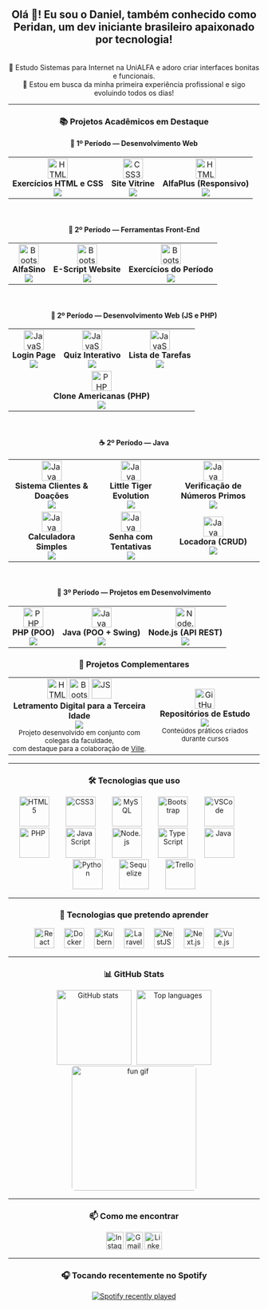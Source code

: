 <div align="center">

## Olá 👋! Eu sou o Daniel, também conhecido como Peridan, um dev iniciante brasileiro apaixonado por tecnologia!
<br>🧠 Estudo Sistemas para Internet na UniALFA e adoro criar interfaces bonitas e funcionais.
<br>🎯 Estou em busca da minha primeira experiência profissional e sigo evoluindo todos os dias!

---

### 📚 Projetos Acadêmicos em Destaque
</div>

<div align="center">

  
#### 🧪 1º Período — Desenvolvimento Web

<table>
  <tr>
    <td align="center">
      <img src="https://cdn.jsdelivr.net/gh/devicons/devicon/icons/html5/html5-original.svg" height="40" alt="HTML5" /><br>
      <strong>Exercícios HTML e CSS</strong><br>
      <a href="https://github.com/DanielSatelPereira/exercicios-html-css-faculdade" title="Abrir repositório em nova guia">
        <img src="https://img.shields.io/badge/Acessar_Repositório-1f2937?style=flat-square&color=%23f97316&labelColor=1f2937" />
      </a>
    </td>
    <td align="center">
      <img src="https://cdn.jsdelivr.net/gh/devicons/devicon/icons/css3/css3-original.svg" height="40" alt="CSS3" /><br>
      <strong>Site Vitrine</strong><br>
      <a href="https://github.com/DanielSatelPereira/site-vitrine-html-css" title="Abrir repositório em nova guia">
        <img src="https://img.shields.io/badge/Acessar_Repositório-1f2937?style=flat-square&color=%23f97316&labelColor=1f2937" />
      </a>
    </td>
    <td align="center">
      <img src="https://cdn.jsdelivr.net/gh/devicons/devicon/icons/html5/html5-original.svg" height="40" alt="HTML5" /><br>
      <strong>AlfaPlus (Responsivo)</strong><br>
      <a href="https://github.com/DanielSatelPereira/alfaplus-1balfa24" title="Abrir repositório em nova guia">
        <img src="https://img.shields.io/badge/Acessar_Repositório-1f2937?style=flat-square&color=%23f97316&labelColor=1f2937" />
      </a>
    </td>
  </tr>
</table>

<br>

#### 🧩 2º Período — Ferramentas Front-End

<table>
  <tr>
    <td align="center">
      <img src="https://cdn.jsdelivr.net/gh/devicons/devicon/icons/bootstrap/bootstrap-original.svg" height="40" alt="Bootstrap" /><br>
      <strong>AlfaSino</strong><br>
      <a href="https://github.com/DanielSatelPereira/alfasino" title="Abrir repositório em nova guia">
        <img src="https://img.shields.io/badge/Acessar_Repositório-1f2937?style=flat-square&color=%23f97316&labelColor=1f2937" />
      </a>
    </td>
    <td align="center">
      <img src="https://cdn.jsdelivr.net/gh/devicons/devicon/icons/bootstrap/bootstrap-original.svg" height="40" alt="Bootstrap" /><br>
      <strong>E-Script Website</strong><br>
      <a href="https://github.com/DanielSatelPereira/e-script-website" title="Abrir repositório em nova guia">
        <img src="https://img.shields.io/badge/Acessar_Repositório-1f2937?style=flat-square&color=%23f97316&labelColor=1f2937" />
      </a>
    </td>
    <td align="center">
      <img src="https://cdn.jsdelivr.net/gh/devicons/devicon/icons/bootstrap/bootstrap-original.svg" height="40" alt="Bootstrap" /><br>
      <strong>Exercícios do Período</strong><br>
      <a href="https://github.com/DanielSatelPereira/ferramentas-front-end-2024" title="Abrir repositório em nova guia">
        <img src="https://img.shields.io/badge/Acessar_Repositório-1f2937?style=flat-square&color=%23f97316&labelColor=1f2937" />
      </a>
    </td>
  </tr>
</table>

<br>

#### 🧪 2º Período — Desenvolvimento Web (JS e PHP)

<table>
  <tr>
    <td align="center">
      <img src="https://cdn.jsdelivr.net/gh/devicons/devicon/icons/javascript/javascript-original.svg" height="40" alt="JavaScript" /><br>
      <strong>Login Page</strong><br>
      <a href="https://github.com/DanielSatelPereira/projetos-web-2periodo/tree/main/javascript/login-page-js" title="Abrir projeto em nova guia">
        <img src="https://img.shields.io/badge/Acessar_Projeto-1f2937?style=flat-square&color=%23facc15&labelColor=1f2937" />
      </a>
    </td>
    <td align="center">
      <img src="https://cdn.jsdelivr.net/gh/devicons/devicon/icons/javascript/javascript-original.svg" height="40" alt="JavaScript" /><br>
      <strong>Quiz Interativo</strong><br>
      <a href="https://github.com/DanielSatelPereira/projetos-web-2periodo/tree/main/javascript/quiz-app-js" title="Abrir projeto em nova guia">
        <img src="https://img.shields.io/badge/Acessar_Projeto-1f2937?style=flat-square&color=%23facc15&labelColor=1f2937" />
      </a>
    </td>
    <td align="center">
      <img src="https://cdn.jsdelivr.net/gh/devicons/devicon/icons/javascript/javascript-original.svg" height="40" alt="JavaScript" /><br>
      <strong>Lista de Tarefas</strong><br>
      <a href="https://github.com/DanielSatelPereira/projetos-web-2periodo/tree/main/javascript/todo-list-exploration-js" title="Abrir projeto em nova guia">
        <img src="https://img.shields.io/badge/Acessar_Projeto-1f2937?style=flat-square&color=%23facc15&labelColor=1f2937" />
      </a>
    </td>
  </tr>
  <tr>
    <td colspan="3" align="center">
      <img src="https://cdn.jsdelivr.net/gh/devicons/devicon/icons/php/php-original.svg" height="40" alt="PHP" /><br>
      <strong>Clone Americanas (PHP)</strong><br>
      <a href="https://github.com/DanielSatelPereira/projetos-web-2periodo/tree/main/php/americanas-clone-php" title="Abrir projeto em nova guia">
        <img src="https://img.shields.io/badge/Acessar_Projeto-1f2937?style=flat-square&color=%23facc15&labelColor=1f2937" />
      </a>
    </td>
  </tr>
</table>

<br>

#### ☕ 2º Período — Java

<table>
  <tr>
    <td align="center">
      <img src="https://cdn.jsdelivr.net/gh/devicons/devicon/icons/java/java-original.svg" height="40" alt="Java" /><br>
      <strong>Sistema Clientes & Doações</strong><br>
      <a href="https://github.com/DanielSatelPereira/java-2-periodo/tree/main/destaques/destaque-atividade-06.md" title="Abrir destaque no GitHub">
        <img src="https://img.shields.io/badge/Ver_Destaque-1f2937?style=flat-square&color=%239b5de5&labelColor=1f2937" />
      </a>
    </td>
    <td align="center">
      <img src="https://cdn.jsdelivr.net/gh/devicons/devicon/icons/java/java-original.svg" height="40" alt="Java" /><br>
      <strong>Little Tiger Evolution</strong><br>
      <a href="https://github.com/DanielSatelPereira/java-2-periodo/tree/main/destaques/destaque-atividade-09.md" title="Abrir destaque no GitHub">
        <img src="https://img.shields.io/badge/Ver_Destaque-1f2937?style=flat-square&color=%239b5de5&labelColor=1f2937" />
      </a>
    </td>
    <td align="center">
      <img src="https://cdn.jsdelivr.net/gh/devicons/devicon/icons/java/java-original.svg" height="40" alt="Java" /><br>
      <strong>Verificação de Números Primos</strong><br>
      <a href="https://github.com/DanielSatelPereira/java-2-periodo/blob/main/destaques/destaque-exercicio06.md" title="Abrir destaque no GitHub">
        <img src="https://img.shields.io/badge/Ver_Destaque-1f2937?style=flat-square&color=%239b5de5&labelColor=1f2937" />
      </a>
    </td>
  </tr>
  <tr>
    <td align="center">
      <img src="https://cdn.jsdelivr.net/gh/devicons/devicon/icons/java/java-original.svg" height="40" alt="Java" /><br>
      <strong>Calculadora Simples</strong><br>
      <a href="https://github.com/DanielSatelPereira/java-2-periodo/blob/main/destaques/destaque-exercicio04.md" title="Abrir destaque no GitHub">
        <img src="https://img.shields.io/badge/Ver_Destaque-1f2937?style=flat-square&color=%239b5de5&labelColor=1f2937" />
      </a>
    </td>
    <td align="center">
      <img src="https://cdn.jsdelivr.net/gh/devicons/devicon/icons/java/java-original.svg" height="40" alt="Java" /><br>
      <strong>Senha com Tentativas</strong><br>
      <a href="https://github.com/DanielSatelPereira/java-2-periodo/blob/main/destaques/destaque-exercicio11.md" title="Abrir destaque no GitHub">
        <img src="https://img.shields.io/badge/Ver_Destaque-1f2937?style=flat-square&color=%239b5de5&labelColor=1f2937" />
      </a>
    </td>
    <td align="center">
      <img src="https://cdn.jsdelivr.net/gh/devicons/devicon/icons/java/java-original.svg" height="40" alt="Java" /><br>
      <strong>Locadora (CRUD)</strong><br>
      <a href="https://github.com/DanielSatelPereira/java-2-periodo/tree/main/destaques/destaque-sistema-locadora.md" title="Abrir destaque no GitHub">
        <img src="https://img.shields.io/badge/Ver_Destaque-1f2937?style=flat-square&color=%239b5de5&labelColor=1f2937" />
      </a>
    </td>
  </tr>
</table>


<br>

#### 🧱 3º Período — Projetos em Desenvolvimento

<table align="center">
  <tr>
    <td align="center">
      <img src="https://cdn.jsdelivr.net/gh/devicons/devicon/icons/php/php-original.svg" height="40" alt="PHP" /><br>
      <strong>PHP (POO)</strong><br>
      <img src="https://img.shields.io/badge/Em_Construção-1f2937?style=flat-square&color=gray&labelColor=1f2937" />
    </td>
    <td align="center">
      <img src="https://cdn.jsdelivr.net/gh/devicons/devicon/icons/java/java-original.svg" height="40" alt="Java" /><br>
      <strong>Java (POO + Swing)</strong><br>
      <img src="https://img.shields.io/badge/Em_Construção-1f2937?style=flat-square&color=gray&labelColor=1f2937" />
    </td>
    <td align="center">
      <img src="https://cdn.jsdelivr.net/gh/devicons/devicon/icons/nodejs/nodejs-original.svg" height="40" alt="Node.js" /><br>
      <strong>Node.js (API REST)</strong><br>
      <img src="https://img.shields.io/badge/Em_Construção-1f2937?style=flat-square&color=gray&labelColor=1f2937" />
    </td>
  </tr>
</table>
</div>

<div align="center">

### 📌 Projetos Complementares

  <table>
    <tr>
      <td align="center">
        <img src="https://cdn.jsdelivr.net/gh/devicons/devicon/icons/html5/html5-original.svg" height="40" alt="HTML" />
        <img src="https://cdn.jsdelivr.net/gh/devicons/devicon/icons/bootstrap/bootstrap-original.svg" height="40" alt="Bootstrap" />
        <img src="https://cdn.jsdelivr.net/gh/devicons/devicon/icons/javascript/javascript-original.svg" height="40" alt="JS" /><br>
        <strong>Letramento Digital para a Terceira Idade</strong><br>
        <a href="https://github.com/DanielSatelPereira/letramento-digital-3idade" title="Abrir projeto em nova guia">
          <img src="https://img.shields.io/badge/Em_Construção-1f2937?style=flat-square&color=%23f43f5e&labelColor=1f2937" />
        </a><br>
        <sub>Projeto desenvolvido em conjunto com colegas da faculdade,<br>
         com destaque para a colaboração de <a href="https://github.com/VilleNunes">Ville</a>.</sub>
      </td>
      <td align="center">
        <img src="https://cdn.jsdelivr.net/gh/devicons/devicon/icons/github/github-original.svg" height="40" alt="GitHub" /><br>
        <strong>Repositórios de Estudo</strong><br>
        <a href="https://github.com/DanielSatelPereira?tab=repositories&q=curso&type=source" title="Abrir lista de estudos">
          <img src="https://img.shields.io/badge/Ver_Repositórios-1f2937?style=flat-square&color=%238b5cf6&labelColor=1f2937" />
        </a><br>
        <sub>Conteúdos práticos criados durante cursos</sub>
      </td>
    </tr>
  </table>

</div>

---

<div align="center">

### 🛠️ Tecnologias que uso

<div>
  <img src="https://cdn.jsdelivr.net/gh/devicons/devicon/icons/html5/html5-original.svg" height="60" alt="HTML5" />
  <img width="25" />
  <img src="https://cdn.jsdelivr.net/gh/devicons/devicon/icons/css3/css3-original.svg" height="60" alt="CSS3" />
  <img width="25" />
  <img src="https://cdn.jsdelivr.net/gh/devicons/devicon/icons/mysql/mysql-original.svg" height="60" alt="MySQL" />
  <img width="25" />
  <img src="https://cdn.jsdelivr.net/gh/devicons/devicon/icons/bootstrap/bootstrap-original.svg" height="60" alt="Bootstrap" />
  <img width="25" />
  <img src="https://cdn.jsdelivr.net/gh/devicons/devicon/icons/vscode/vscode-original.svg" height="60" alt="VSCode" />
  <img width="25" />
  <img src="https://cdn.jsdelivr.net/gh/devicons/devicon/icons/php/php-original.svg" height="60" alt="PHP" />
  <img width="25" />
  <img src="https://cdn.jsdelivr.net/gh/devicons/devicon/icons/javascript/javascript-original.svg" height="60" alt="JavaScript" />
  <img width="25" />
  <img src="https://cdn.jsdelivr.net/gh/devicons/devicon/icons/nodejs/nodejs-original.svg" height="60" alt="Node.js" />
  <img width="25" />
  <img src="https://cdn.jsdelivr.net/gh/devicons/devicon/icons/typescript/typescript-original.svg" height="60" alt="TypeScript" />
  <img width="25" />
  <img src="https://cdn.jsdelivr.net/gh/devicons/devicon/icons/java/java-original.svg" height="60" alt="Java" />
  <img width="25" />
  <img src="https://cdn.jsdelivr.net/gh/devicons/devicon/icons/python/python-original.svg" height="60" alt="Python" />
  <img width="25" />
  <img src="https://cdn.jsdelivr.net/gh/devicons/devicon/icons/sequelize/sequelize-original.svg" height="60" alt="Sequelize" />
  <img width="25" />
  <img src="https://cdn.jsdelivr.net/gh/devicons/devicon/icons/trello/trello-plain.svg" height="60" alt="Trello" />
</div>

---

### 🚀 Tecnologias que pretendo aprender

<div>
  <img src="https://cdn.jsdelivr.net/gh/devicons/devicon/icons/react/react-original.svg" height="40" alt="React" />
  <img width="12" />
  <img src="https://cdn.jsdelivr.net/gh/devicons/devicon/icons/docker/docker-original.svg" height="40" alt="Docker" />
  <img width="12" />
  <img src="https://cdn.jsdelivr.net/gh/devicons/devicon/icons/kubernetes/kubernetes-plain.svg" height="40" alt="Kubernetes" />
  <img width="12" />
  <img src="https://cdn.jsdelivr.net/gh/devicons/devicon/icons/laravel/laravel-original.svg" height="40" alt="Laravel" />
  <img width="12" />
  <img src="https://cdn.jsdelivr.net/gh/devicons/devicon/icons/nestjs/nestjs-original.svg" height="40" alt="NestJS" />
  <img width="12" />
  <img src="https://cdn.jsdelivr.net/gh/devicons/devicon/icons/nextjs/nextjs-original.svg" height="40" alt="Next.js" />
  <img width="12" />
  <img src="https://cdn.jsdelivr.net/gh/devicons/devicon/icons/vuejs/vuejs-original.svg" height="40" alt="Vue.js" />
</div>

---

### 📊 GitHub Stats

<div style="display: flex; justify-content: center; align-items: center; gap: 10px; flex-wrap: wrap;">
  <img src="https://github-readme-stats.vercel.app/api?username=DanielSatelPereira&hide_title=false&hide_rank=false&show_icons=true&include_all_commits=true&count_private=true&disable_animations=false&theme=gruvbox&locale=pt-br&hide_border=false" height="150" alt="GitHub stats" />
  
  <img src="https://github-readme-stats.vercel.app/api/top-langs?username=DanielSatelPereira&locale=pt-br&hide_title=false&layout=compact&card_width=320&langs_count=5&theme=gruvbox&hide_border=false" height="150" alt="Top languages" />
</div>

  <img src="https://i.imgflip.com/9z5h59.gif" alt="fun gif" style="border: 2px solid #ffffff; border-radius: 8px; width: 250px;" />
  
---

### 📫 Como me encontrar

<div align="center">
  <a href="https://www.instagram.com/daniel_satel_pereira/" target="_blank" style="text-decoration: none;">
    <img src="https://img.shields.io/static/v1?message=Instagram&logo=instagram&label=&color=E4405F&logoColor=white&labelColor=&style=for-the-badge" height="35" alt="Instagram" />
  </a>
  <a href="mailto:danielsatelpereira@gmail.com" target="_blank" style="text-decoration: none;">
    <img src="https://img.shields.io/static/v1?message=Gmail&logo=gmail&label=&color=D14836&logoColor=white&labelColor=&style=for-the-badge" height="35" alt="Gmail" />
  </a>
  <a href="https://www.linkedin.com/in/daniel-satel-pereira/" target="_blank" style="text-decoration: none;">
    <img src="https://img.shields.io/static/v1?message=LinkedIn&logo=linkedin&label=&color=0077B5&logoColor=white&labelColor=&style=for-the-badge" height="35" alt="LinkedIn" />
  </a>
</div>

---


### 🎧 Tocando recentemente no Spotify

<a href="https://open.spotify.com/user/i76qhj7561xog2v1kmzdli4ch">
  <img src="https://spotify-recently-played-readme.vercel.app/api?user=i76qhj7561xog2v1kmzdli4ch&count=5&unique=true" alt="Spotify recently played" />
</a>

</div>
